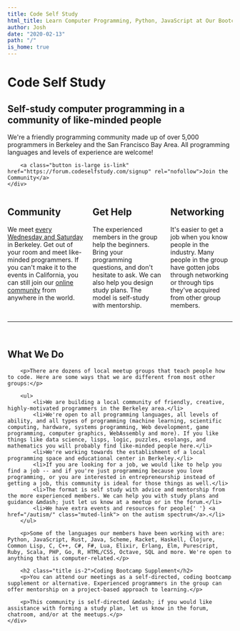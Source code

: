 ```yaml
---
title: Code Self Study
html_title: Learn Computer Programming, Python, JavaScript at Our Bootcamp Alternative
author: Josh
date: "2020-02-13"
path: "/"
is_home: true
---
```


<div class="hero homepage-hero bg-circuit-board">
    <div class="hero-body container content">
        <h1 class="title is-1">Code Self Study</h1>
        <h2 class="subtitle is-4">Self-study computer programming in a community of like-minded people</h2>
        <p> We're a friendly programming community made up of over 5,000 programmers in Berkeley and the San Francisco Bay Area. All programming languages and levels of experience are welcome!</p>

        <a class="button is-large is-link" href="https://forum.codeselfstudy.com/signup" rel="nofollow">Join the Community</a>
    </div>
</div>
<section class="section" style="padding-bottom: 0">
    <div class="container content">
        <div class="columns">
            <div class="column">
                <h2 class="title is-2">Community</h2>
                <p>We meet <a href="/events/">every Wednesday and Saturday</a> in Berkeley. Get out of your room and meet like-minded programmers. If you can't make it to the events in California, you can still join our <a href="https://forum.codeselfstudy.com/">online community</a> from anywhere in the world.</p>
            </div>
            <div class="column">
                <h2 class="title is-2">Get Help</h2>
                <p>The experienced members in the group help the beginners. Bring your programming questions, and don't hesitate to ask. We can also help you design study plans. The model is self-study with mentorship.</p>
            </div>
            <div class="column">
                <h2 class="title is-2">Networking</h2>
                <p>It's easier to get a job when you know people in the industry. Many people in the group have gotten jobs through networking or through tips they've acquired from other group members.</p>
            </div>
        </div>
        <hr />
    </div>
</section>
<section class="section" style="padding-top: 17px">
    <div class="container content">
        <h2 class="title is-2">What We Do</h2>

        <p>There are dozens of local meetup groups that teach people how to code. Here are some ways that we are different from most other groups:</p>

        <ul>
            <li>We are building a local community of friendly, creative, highly-motivated programmers in the Berkeley area.</li>
            <li>We're open to all programming languages, all levels of ability, and all types of programming (machine learning, scientific computing, hardware, systems programming, Web development, game programming, computer graphics, WebAssembly and more). If you like things like data science, lisps, logic, puzzles, esolangs, and mathematics you will probably find like-minded people here.</li>
            <li>We're working towards the establishment of a local programming space and educational center in Berkeley.</li>
            <li>If you are looking for a job, we would like to help you find a job -- and if you're just programming because you love programming, or you are interested in entrepreneurship instead of getting a job, this community is ideal for those things as well.</li>
            <li>The format is self study with advice and mentorship from the more experienced members. We can help you with study plans and guidance &mdash; just let us know at a meetup or in the forum.</li>
            <li>We have extra events and resources for people{' '} <a href="/autism/" class="muted-link"> on the autism spectrum</a>.</li>
        </ul>

        <p>Some of the languages our members have been working with are: Python, JavaScript, Rust, Java, Scheme, Racket, Haskell, Clojure, Common Lisp, C, C++, C#, F#, Lua, Elixir, Erlang, Elm, Purescript, Ruby, Scala, PHP, Go, R, HTML/CSS, Octave, SQL and more. We're open to anything that is computer-related.</p>

        <h2 class="title is-2">Coding Bootcamp Supplement</h2>
        <p>You can attend our meetings as a self-directed, coding bootcamp supplement or alternative. Experienced programmers in the group can offer mentorship on a project-based approach to learning.</p>

        <p>This community is self-directed &mdash; if you would like assistance with forming a study plan, let us know in the forum, chatroom, and/or at the meetups.</p>
    </div>
</section>
